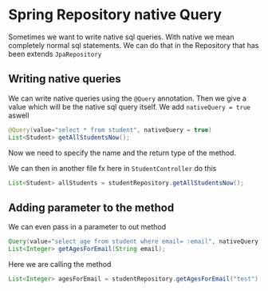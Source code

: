 # Spring Repository native Query

Sometimes we want to write native sql queries. With native we mean completely normal sql statements. We can do that in the Repository that has been extends `JpaRepository`



## Writing native queries

We can write native queries using the `@Query` annotation. Then we give a value which will be the native sql query itself. We add `nativeQuery = true` aswell

```java
@Query(value="select * from student", nativeQuery = true)
List<Student> getAllStudentsNow();
```

Now we need to specify the name and the return type of the method. 

We can then in another file fx here in `StudentController` do this

```java
List<Student> allStudents = studentRepository.getAllStudentsNow();
```



## Adding parameter to the method

We can even pass in a parameter to out method

```java
Query(value="select age from student where email= :email", nativeQuery = true)
List<Integer> getAgesForEmail(String email);
```

Here we are calling the method

```java
List<Integer> agesForEmail = studentRepository.getAgesForEmail("test");
```